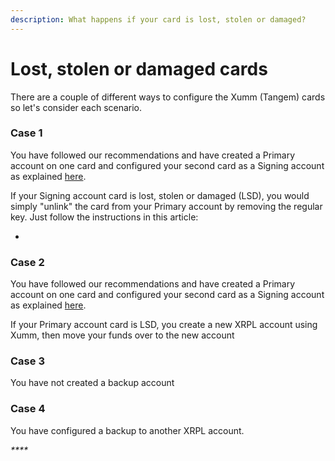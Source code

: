 ```yaml
---
description: What happens if your card is lost, stolen or damaged?
---
```


# Lost, stolen or damaged cards

There are a couple of different ways to configure the Xumm (Tangem) cards so let's consider each scenario.&#x20;

### Case 1

You have followed our recommendations and have created a Primary account on one card and configured your second card as a Signing account as explained [here](how-to-configure-a-backup-signing-account.md).

If your Signing account card is lost, stolen or damaged (LSD), you would simply "unlink" the card from your Primary account by removing the regular key. Just follow the instructions in this article:

*

### Case 2

You have followed our recommendations and have created a Primary account on one card and configured your second card as a Signing account as explained [here](how-to-configure-a-backup-signing-account.md).

If your Primary account card is LSD, you create a new XRPL account using Xumm, then move your funds over to the new account

### **Case 3**

You have not created a backup account



### Case 4

You have configured a backup to another XRPL account.&#x20;

_****_
